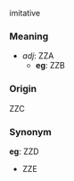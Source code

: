 imitative
### Meaning
+ _adj_: ZZA
    + __eg__: ZZB

### Origin

ZZC

### Synonym

__eg__: ZZD

+ ZZE


